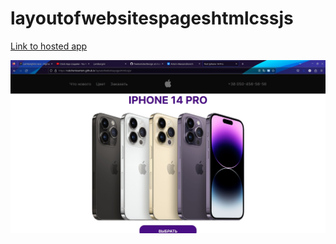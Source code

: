 # layoutofwebsitespageshtmlcssjs

[Link to hosted app](https://rubchenkoartem.github.io/layoutofwebsitespageshtmlcssjs/)

![Preview for the Web Site IPHONE](./Design/1.jpg)
